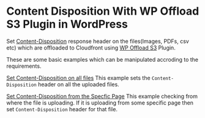 # Content Disposition With WP Offload S3 Plugin in WordPress
Set [Content-Disposition](https://developer.mozilla.org/en-US/docs/Web/HTTP/Headers/Content-Disposition) response header on the files(Images, PDFs, csv etc) which are offloaded to Cloudfront using [WP Offload S3](https://wordpress.org/plugins/amazon-s3-and-cloudfront/) Plugin.

These are some basic examples which can be manipulated accroding to the requirements.

[Set Content-Disposition on all files](example-1.php)
This example sets the `Content-Disposition` header on all the uploaded files.

[Set Content-Disposition from the Specfic Page](example-2.php)
This example checking from where the file is uploading. If it is uploading from some specific page then set `Content-Disposition` header for that file.

